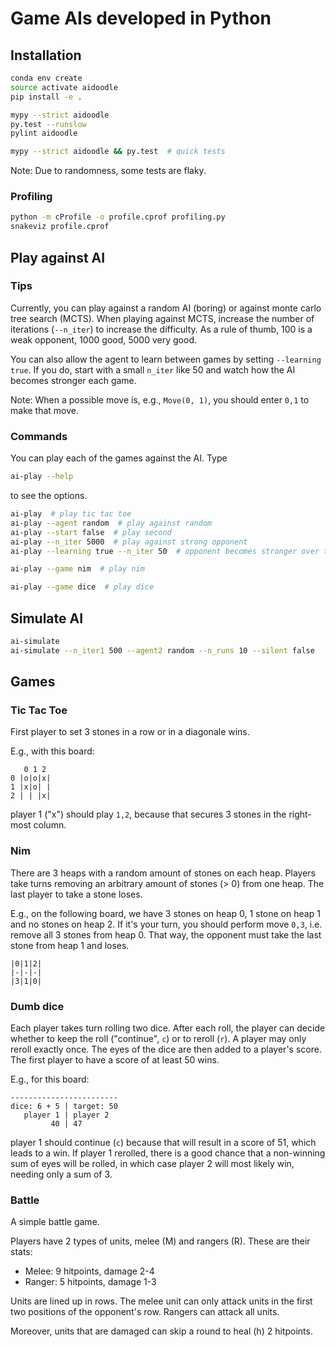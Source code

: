 # Game AIs developed in Python

## Installation

```bash
conda env create
source activate aidoodle
pip install -e .

mypy --strict aidoodle
py.test --runslow
pylint aidoodle

mypy --strict aidoodle && py.test  # quick tests
```

Note: Due to randomness, some tests are flaky.

### Profiling

```bash
python -m cProfile -o profile.cprof profiling.py
snakeviz profile.cprof
```

## Play against AI

### Tips

Currently, you can play against a random AI (boring) or against monte
carlo tree search (MCTS). When playing against MCTS, increase the
number of iterations (`--n_iter`) to increase the difficulty. As a
rule of thumb, 100 is a weak opponent, 1000 good, 5000 very good.

You can also allow the agent to learn between games by setting
`--learning true`. If you do, start with a small `n_iter` like 50 and
watch how the AI becomes stronger each game.

Note: When a possible move is, e.g., `Move(0, 1)`, you should enter
`0,1` to make that move.

### Commands

You can play each of the games against the AI. Type

```bash
ai-play --help
```

to see the options.

```bash
ai-play  # play tic tac toe
ai-play --agent random  # play against random
ai-play --start false  # play second
ai-play --n_iter 5000  # play against strong opponent
ai-play --learning true --n_iter 50  # opponent becomes stronger over time

ai-play --game nim  # play nim

ai-play --game dice  # play dice
```

## Simulate AI

```bash
ai-simulate
ai-simulate --n_iter1 500 --agent2 random --n_runs 10 --silent false
```

## Games

### Tic Tac Toe

First player to set 3 stones in a row or in a diagonale wins.

E.g., with this board:

```
   0 1 2
0 |o|o|x|
1 |x|o| |
2 | | |x|
```

player 1 ("x") should play `1,2`, because that secures 3 stones in the
right-most column.

### Nim

There are 3 heaps with a random amount of stones on each heap. Players
take turns removing an arbitrary amount of stones (> 0) from one
heap. The last player to take a stone loses.

E.g., on the following board, we have 3 stones on heap 0, 1 stone on
heap 1 and no stones on heap 2. If it's your turn, you should perform
move `0,3`, i.e. remove all 3 stones from heap 0. That way, the
opponent must take the last stone from heap 1 and loses.

```
|0|1|2|
|-|-|-|
|3|1|0|
```

### Dumb dice

Each player takes turn rolling two dice. After each roll, the player
can decide whether to keep the roll ("continue", `c`) or to reroll
(`r`). A player may only reroll exactly once. The eyes of the dice are
then added to a player's score. The first player to have a score of at
least 50 wins.

E.g., for this board:

```
------------------------
dice: 6 + 5 | target: 50
   player 1 | player 2
         40 | 47      
```

player 1 should continue (`c`) because that will result in a score of
51, which leads to a win. If player 1 rerolled, there is a good chance
that a non-winning sum of eyes will be rolled, in which case player 2
will most likely win, needing only a sum of 3.

### Battle

A simple battle game.

Players have 2 types of units, melee (M) and rangers (R). These are
their stats:

* Melee: 9 hitpoints, damage 2-4
* Ranger: 5 hitpoints, damage 1-3

Units are lined up in rows. The melee unit can only attack units in
the first two positions of the opponent's row. Rangers can attack all
units.

Moreover, units that are damaged can skip a round to heal (h) 2
hitpoints.

